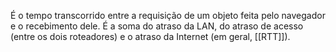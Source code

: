 É o tempo transcorrido entre a requisição de um objeto feita pelo navegador e o recebimento dele.
É a soma do atraso da LAN, do atraso de acesso (entre os dois roteadores) e o atraso da Internet (em geral, [[RTT]]).
